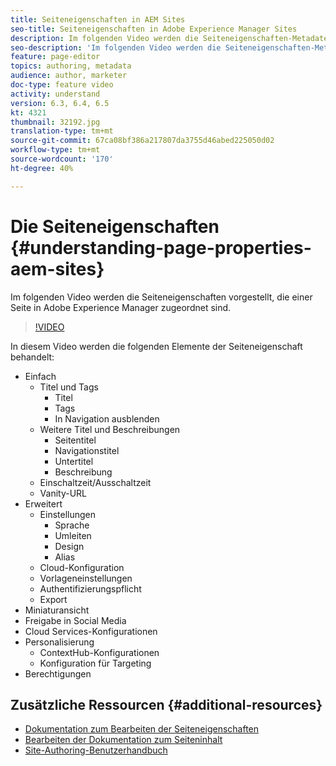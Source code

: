 ```yaml
---
title: Seiteneigenschaften in AEM Sites
seo-title: Seiteneigenschaften in Adobe Experience Manager Sites
description: Im folgenden Video werden die Seiteneigenschaften-Metadaten vorgestellt, die mit einer Seite in Adobe Experience Manager verknüpft sind.
seo-description: 'Im folgenden Video werden die Seiteneigenschaften-Metadaten vorgestellt, die mit einer Seite in Adobe Experience Manager verknüpft sind. '
feature: page-editor
topics: authoring, metadata
audience: author, marketer
doc-type: feature video
activity: understand
version: 6.3, 6.4, 6.5
kt: 4321
thumbnail: 32192.jpg
translation-type: tm+mt
source-git-commit: 67ca08bf386a217807da3755d46abed225050d02
workflow-type: tm+mt
source-wordcount: '170'
ht-degree: 40%

---
```



# Die Seiteneigenschaften {#understanding-page-properties-aem-sites}

Im folgenden Video werden die Seiteneigenschaften vorgestellt, die einer Seite in Adobe Experience Manager zugeordnet sind.

>[!VIDEO](https://video.tv.adobe.com/v/32192?quality=12&learn=on)

In diesem Video werden die folgenden Elemente der Seiteneigenschaft behandelt:

* Einfach
   * Titel und Tags
      * Titel
      * Tags
      * In Navigation ausblenden
   * Weitere Titel und Beschreibungen
      * Seitentitel
      * Navigationstitel
      * Untertitel
      * Beschreibung
   * Einschaltzeit/Ausschaltzeit
   * Vanity-URL
* Erweitert
   * Einstellungen
      * Sprache
      * Umleiten
      * Design
      * Alias
   * Cloud-Konfiguration
   * Vorlageneinstellungen
   * Authentifizierungspflicht
   * Export
* Miniaturansicht 
* Freigabe in Social Media
* Cloud Services-Konfigurationen
* Personalisierung 
   * ContextHub-Konfigurationen
   * Konfiguration für Targeting
* Berechtigungen

## Zusätzliche Ressourcen {#additional-resources}

* [Dokumentation zum Bearbeiten der Seiteneigenschaften](https://docs.adobe.com/content/help/de-DE/experience-manager-65/authoring/authoring/editing-page-properties.html)
* [Bearbeiten der Dokumentation zum Seiteninhalt](https://docs.adobe.com/content/help/de-DE/experience-manager-65/authoring/authoring/editing-content.translate.html)
* [Site-Authoring-Benutzerhandbuch](https://docs.adobe.com/content/help/en/experience-manager-65/authoring/home.html?topic=/experience-manager/6-5/sites/authoring/morehelp/page-authoring.ug.js)
